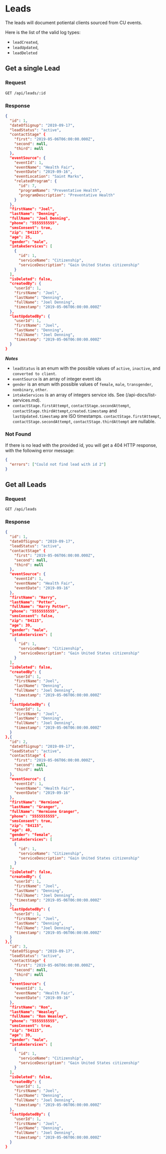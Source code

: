 # Leads

The leads will document potiental clients sourced from CU events.

Here is the list of the valid log types:

- `leadCreated`,
- `leadUpdated`,
- `leadDeleted`

## Get a single Lead

### Request

```http
GET /api/leads/:id
```

### Response

```json
{
  "id": 1,
  "dateOfSignup": "2019-09-17",
  "leadStatus": "active",
  "contactStage" {
    "first": "2019-05-06T06:00:00.000Z",
    "second": null,
    "third": null
  },
  "eventSource": {
    "eventId": 1,
    "eventName": "Health Fair",
    "eventDate": "2019-09-16",
    "eventLocation": "Saint Marks",
    "relatedProgram": {
      "id": 7,
      "programName": "Preventative Health",
      "programDescription": "Preventative Health"
    }
  },
  "firstName": "Joel",
  "lastName": "Denning",
  "fullName": "Joel Denning",
  "phone": "5555555555",
  "smsConsent": true,
  "zip": "84115",
  "age": 25,
  "gender": "male",
  "intakeServices": [
    {
      "id": 1,
      "serviceName": "Citizenship",
      "serviceDescription": "Gain United States citizenship"
    }
  ],
  "isDeleted": false,
  "createdBy": {
    "userId": 1,
    "firstName": "Joel",
    "lastName": "Denning",
    "fullName": "Joel Denning",
    "timestamp": "2019-05-06T06:00:00.000Z"
  },
  "lastUpdatedBy": {
    "userId": 1,
    "firstName": "Joel",
    "lastName": "Denning",
    "fullName": "Joel Denning",
    "timestamp": "2019-05-06T06:00:00.000Z"
  }
}
```

**_Notes_**

- `leadStatus` is an enum with the possible values of `active`, `inactive`, and `converted to client`.
- `eventSource` is an array of integer event ids
- `gender` is an enum with possible values of `female`, `male`, `transgender`, `nonbinary`, `other`.
- `intakeServices` is an array of integers service ids. See (/api-docs/list-services.md).
- `contactStage.firstAttempt`, `contactStage.secondAttempt`, `contactStage.thirdAttempt`,`created.timestamp` and `lastUpdated.timestamp` are ISO timestamps. `contactStage.firstAttempt`, `contactStage.secondAttempt`, `contactStage.thirdAttempt` are nullable.

### Not Found

If there is no lead with the provided id, you will get a 404 HTTP response, with the following error message:

```json
{
  "errors": ["Could not find lead with id 2"]
}
```

## Get all Leads

### Request

```http
GET /api/leads
```

### Response

```json
{
  "id": 1,
  "dateOfSignup": "2019-09-17",
  "leadStatus": "active",
  "contactStage" {
    "first": "2019-05-06T06:00:00.000Z",
    "second": null,
    "third": null
  },
  "eventSource": {
    "eventId": 1,
    "eventName": "Health Fair",
    "eventDate": "2019-09-16"
  },
  "firstName": "Harry",
  "lastName": "Potter",
  "fullName": "Harry Potter",
  "phone": "5555555555",
  "smsConsent": false,
  "zip": "84115",
  "age": 39,
  "gender": "male",
  "intakeServices": [
    {
      "id": 1,
      "serviceName": "Citizenship",
      "serviceDescription": "Gain United States citizenship"
    }
  ],
  "isDeleted": false,
  "createdBy": {
    "userId": 1,
    "firstName": "Joel",
    "lastName": "Denning",
    "fullName": "Joel Denning",
    "timestamp": "2019-05-06T06:00:00.000Z"
  },
  "lastUpdatedBy": {
    "userId": 1,
    "firstName": "Joel",
    "lastName": "Denning",
    "fullName": "Joel Denning",
    "timestamp": "2019-05-06T06:00:00.000Z"
  }
},{
  "id": 2,
  "dateOfSignup": "2019-09-17",
  "leadStatus": "active",
  "contactStage" {
    "first": "2019-05-06T06:00:00.000Z",
    "second": null,
    "third": null
  },
  "eventSource": {
    "eventId": 1,
    "eventName": "Health Fair",
    "eventDate": "2019-09-16"
  },
  "firstName": "Hermione",
  "lastName": "Granger",
  "fullName": "Hermione Granger",
  "phone": "5555555555",
  "smsConsent": true,
  "zip": "84115",
  "age": 40,
  "gender": "female",
  "intakeServices": [
    {
      "id": 1,
      "serviceName": "Citizenship",
      "serviceDescription": "Gain United States citizenship"
    }
  ],
  "isDeleted": false,
  "createdBy": {
    "userId": 1,
    "firstName": "Joel",
    "lastName": "Denning",
    "fullName": "Joel Denning",
    "timestamp": "2019-05-06T06:00:00.000Z"
  },
  "lastUpdatedBy": {
    "userId": 1,
    "firstName": "Joel",
    "lastName": "Denning",
    "fullName": "Joel Denning",
    "timestamp": "2019-05-06T06:00:00.000Z"
  }
},{
  "id": 3,
  "dateOfSignup": "2019-09-17",
  "leadStatus": "active",
  "contactStage" {
    "first": "2019-05-06T06:00:00.000Z",
    "second": null,
    "third": null
  },
  "eventSource": {
    "eventId": 1,
    "eventName": "Health Fair",
    "eventDate": "2019-09-16"
  },
  "firstName": "Ron",
  "lastName": "Weasley",
  "fullName": "Ron Weasley",
  "phone": "5555555555",
  "smsConsent": true,
  "zip": "84115",
  "age": 39,
  "gender": "male",
  "intakeServices": [
    {
      "id": 1,
      "serviceName": "Citizenship",
      "serviceDescription": "Gain United States citizenship"
    }
  ],
  "isDeleted": false,
  "createdBy": {
    "userId": 1,
    "firstName": "Joel",
    "lastName": "Denning",
    "fullName": "Joel Denning",
    "timestamp": "2019-05-06T06:00:00.000Z"
  },
  "lastUpdatedBy": {
    "userId": 1,
    "firstName": "Joel",
    "lastName": "Denning",
    "fullName": "Joel Denning",
    "timestamp": "2019-05-06T06:00:00.000Z"
  }
}
```

